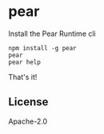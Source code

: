 # pear

Install the Pear Runtime cli

```
npm install -g pear
pear
pear help
```

That's it!

## License

Apache-2.0
